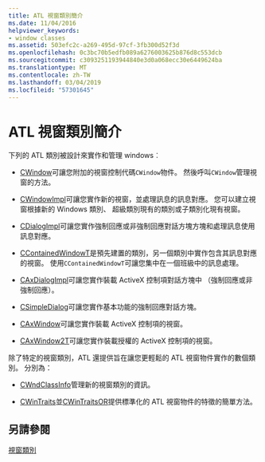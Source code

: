 ```yaml
---
title: ATL 視窗類別簡介
ms.date: 11/04/2016
helpviewer_keywords:
- window classes
ms.assetid: 503efc2c-a269-495d-97cf-3fb300d52f3d
ms.openlocfilehash: 0c3bc70b5edfb089a6276003625b876d8c553dcb
ms.sourcegitcommit: c3093251193944840e3d0a068ecc30e6449624ba
ms.translationtype: MT
ms.contentlocale: zh-TW
ms.lasthandoff: 03/04/2019
ms.locfileid: "57301645"
---
```

# <a name="introduction-to-atl-window-classes"></a>ATL 視窗類別簡介

下列的 ATL 類別被設計來實作和管理 windows︰

- [CWindow](../atl/reference/cwindow-class.md)可讓您附加的視窗控制代碼`CWindow`物件。 然後呼叫`CWindow`管理視窗的方法。

- [CWindowImpl](../atl/reference/cwindowimpl-class.md)可讓您實作新的視窗，並處理訊息的訊息對應。 您可以建立視窗根據新的 Windows 類別、 超級類別現有的類別或子類別化現有視窗。

- [CDialogImpl](../atl/reference/cdialogimpl-class.md)可讓您實作強制回應或非強制回應對話方塊方塊和處理訊息使用訊息對應。

- [CContainedWindowT](../atl/reference/ccontainedwindowt-class.md)是預先建置的類別，另一個類別中實作包含其訊息對應的視窗。 使用`CContainedWindowT`可讓您集中在一個班級中的訊息處理。

- [CAxDialogImpl](../atl/reference/caxdialogimpl-class.md)可讓您實作裝載 ActiveX 控制項對話方塊中 （強制回應或非強制回應）。

- [CSimpleDialog](../atl/reference/csimpledialog-class.md)可讓您實作基本功能的強制回應對話方塊。

- [CAxWindow](../atl/reference/caxwindow-class.md)可讓您實作裝載 ActiveX 控制項的視窗。

- [CAxWindow2T](../atl/reference/caxwindow2t-class.md)可讓您實作裝載授權的 ActiveX 控制項的視窗。

除了特定的視窗類別，ATL 還提供旨在讓您更輕鬆的 ATL 視窗物件實作的數個類別。 分別為：

- [CWndClassInfo](../atl/reference/cwndclassinfo-class.md)管理新的視窗類別的資訊。

- [CWinTraits](../atl/reference/cwintraits-class.md)並[CWinTraitsOR](../atl/reference/cwintraitsor-class.md)提供標準化的 ATL 視窗物件的特徵的簡單方法。

## <a name="see-also"></a>另請參閱

[視窗類別](../atl/atl-window-classes.md)
